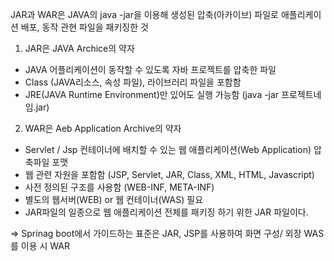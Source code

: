 JAR과 WAR은 JAVA의 java -jar을 이용해 생성된 압축(아카이브) 파일로 애플리케이션 배포, 동작 관현 파일을 패키징한 것<br>

1. JAR은 JAVA Archice의 약자
- JAVA 어플리케이션이 동작할 수 있도록 자바 프로젝트를 압축한 파일
- Class (JAVA리소스, 속성 파일), 라이브러리 파일을 포함함
- JRE(JAVA Runtime Environment)만 있어도 실행 가능함 (java -jar 프로젝트네임.jar)


2. WAR은 Aeb Application Archive의 약자
- Servlet / Jsp 컨테이너에 배치할 수 있는 웹 애플리케이션(Web Application) 압축파일 포맷
- 웹 관련 자원을 포함함 (JSP, Servlet, JAR, Class, XML, HTML, Javascript)
-  사전 정의된 구조를 사용함 (WEB-INF, META-INF)
-  별도의 웹서버(WEB) or 웹 컨테이너(WAS) 필요
-  JAR파일의 일종으로 웹 애플리케이션 전체를 패키징 하기 위한 JAR 파일이다.

=> Sprinag boot에서 가이드하는 표준은 JAR,  JSP를 사용하여 화면 구성/ 외장 WAS를 이용 시 WAR
